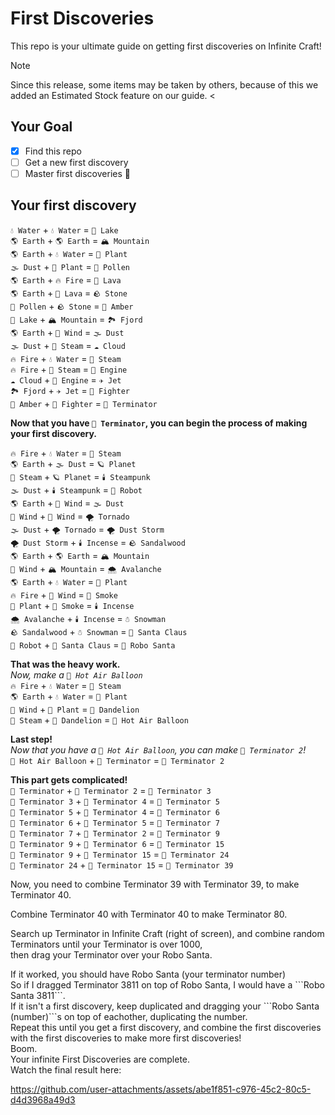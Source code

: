 # First Discoveries
This repo is your ultimate guide on getting first discoveries on Infinite Craft!
> [!NOTE]
> Since this release, some items may be taken by others, because of this we added an Estimated Stock feature on our guide. <
## Your Goal
- [x] Find this repo
- [ ] Get a new first discovery
- [ ] Master first discoveries 🥷
## Your first discovery
```💧 Water``` + ```💧 Water``` = ```🌊 Lake```  
```🌎 Earth``` + ```🌎 Earth``` = ```🏔️ Mountain```  
```🌎 Earth``` + ```💧 Water``` = ```🌱 Plant```  
```🌫️ Dust``` + ```🌱 Plant``` = ```🌱 Pollen```  
```🌎 Earth``` + ```🔥 Fire``` = ```🌋 Lava```  
```🌎 Earth``` + ```🌋 Lava``` = ```🪨 Stone```  
```🌱 Pollen``` + ```🪨 Stone``` = ```🌾 Amber```  
```🌊 Lake``` + ```🏔️ Mountain``` = ```🏞️ Fjord```  
```🌎 Earth``` + ```💨 Wind``` = ```🌫️ Dust```  
```🌫️ Dust``` + ```💨 Steam``` = ```☁️ Cloud```  
```🔥 Fire``` + ```💧 Water``` = ```💨 Steam```  
```🔥 Fire``` + ```💨 Steam``` = ```🚗 Engine```  
```☁️ Cloud``` + ```🚗 Engine``` = ```✈️ Jet```  
```🏞️ Fjord``` + ```✈️ Jet``` = ```🥊 Fighter```  
```🌾 Amber``` + ```🥊 Fighter``` = ```🤖 Terminator```  

**Now that you have ```🤖 Terminator```, you can begin the process of making your first discovery.**  

```🔥 Fire``` + ```💧 Water``` = ```💨 Steam```  
```🌎 Earth``` + ```🌫️ Dust``` = ```🪐 Planet```  
```💨 Steam``` + ```🪐 Planet``` = ```🕯️ Steampunk```  
```🌫️ Dust``` + ```🕯️ Steampunk``` = ```🤖 Robot```  
```🌎 Earth``` + ```💨 Wind``` = ```🌫️ Dust```  
```💨 Wind``` + ```💨 Wind``` = ```🌪️ Tornado```  
```🌫️ Dust``` + ```🌪️ Tornado``` = ```🌪️ Dust Storm```  
```🌪️ Dust Storm``` + ```🕯️ Incense``` = ```🪨 Sandalwood```  
```🌎 Earth``` + ```🌎 Earth``` = ```🏔️ Mountain```  
```💨 Wind``` + ```🏔️ Mountain``` = ```🌨️ Avalanche```  
```🌎 Earth``` + ```💧 Water``` = ```🌱 Plant```  
```🔥 Fire``` + ```💨 Wind``` = ```💨 Smoke```  
```🌱 Plant``` + ```💨 Smoke``` = ```🕯️ Incense```  
```🌨️ Avalanche``` + ```🕯️ Incense``` = ```☃️ Snowman```  
```🪨 Sandalwood``` + ```☃️ Snowman``` = ```🎅 Santa Claus```  
```🤖 Robot``` + ```🎅 Santa Claus``` = ```🤖 Robo Santa```  

**That was the heavy work.**  
_Now, make a ```🎈 Hot Air Balloon```_  
```🔥 Fire``` + ```💧 Water``` = ```💨 Steam```  
```🌎 Earth``` + ```💧 Water``` = ```🌱 Plant```  
```💨 Wind``` + ```🌱 Plant``` = ```🌼 Dandelion```  
```💨 Steam``` + ```🌼 Dandelion``` = ```🎈 Hot Air Balloon```  

**Last step!**  
_Now that you have a ```🎈 Hot Air Balloon```, you can make ```🤖 Terminator 2```!_  
```🎈 Hot Air Balloon``` + ```🤖 Terminator``` = ```🤖 Terminator 2```  

**This part gets complicated!**  
```🤖 Terminator``` + ```🤖 Terminator 2``` = ```🤖 Terminator 3```  
```🤖 Terminator 3``` + ```🤖 Terminator 4``` = ```🤖 Terminator 5```  
```🤖 Terminator 5``` + ```🤖 Terminator 4``` = ```🤖 Terminator 6```  
```🤖 Terminator 6``` + ```🤖 Terminator 5``` = ```🤖 Terminator 7```  
```🤖 Terminator 7``` + ```🤖 Terminator 2``` = ```🤖 Terminator 9```  
```🤖 Terminator 9``` + ```🤖 Terminator 6``` = ```🤖 Terminator 15```  
```🤖 Terminator 9``` + ```🤖 Terminator 15``` = ```🤖 Terminator 24```  
```🤖 Terminator 24``` + ```🤖 Terminator 15``` = ```🤖 Terminator 39```  

<p>
Now, you need to combine Terminator 39 with Terminator 39, to make Terminator 40.
<p>
Combine Terminator 40 with Terminator 40 to make Terminator 80.
<p>
Search up Terminator in Infinite Craft (right of screen), and combine random Terminators until your Terminator is over 1000, <br>
then drag your Terminator over your Robo Santa. 
<p>
If it worked, you should have Robo Santa (your terminator number)
<br>
So if I dragged Terminator 3811 on top of Robo Santa, I would have a ```Robo Santa 3811```.
<br>
If it isn't a first discovery, keep duplicated and dragging your ```Robo Santa (number)```s on top of eachother, duplicating the number.
<br>
Repeat this until you get a first discovery, and combine the first discoveries with the first discoveries to make more first discoveries!
<br>
Boom.
<br>
Your infinite First Discoveries are complete.<br>
Watch the final result here:



https://github.com/user-attachments/assets/abe1f851-c976-45c2-80c5-d4d3968a49d3


